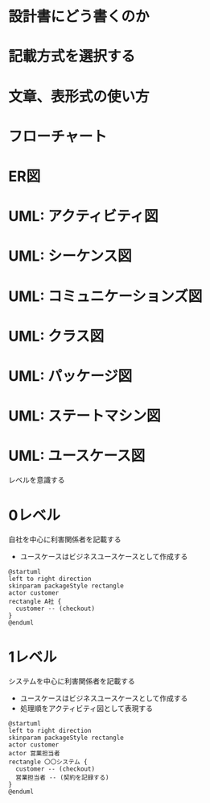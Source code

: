 設計書にどう書くのか
=====

# 記載方式を選択する

# 文章、表形式の使い方

# フローチャート

# ER図

# UML: アクティビティ図

# UML: シーケンス図

# UML: コミュニケーションズ図

# UML: クラス図

# UML: パッケージ図

# UML: ステートマシン図

# UML: ユースケース図

レベルを意識する

# 0レベル

自社を中心に利害関係者を記載する

* ユースケースはビジネスユースケースとして作成する

```puml
@startuml
left to right direction
skinparam packageStyle rectangle
actor customer
rectangle A社 {
  customer -- (checkout)
}
@enduml
```

# 1レベル

システムを中心に利害関係者を記載する

* ユースケースはビジネスユースケースとして作成する
* 処理順をアクティビティ図として表現する

```puml
@startuml
left to right direction
skinparam packageStyle rectangle
actor customer
actor 営業担当者
rectangle 〇〇システム {
  customer -- (checkout)
  営業担当者 -- (契約を記録する)
}
@enduml
```
